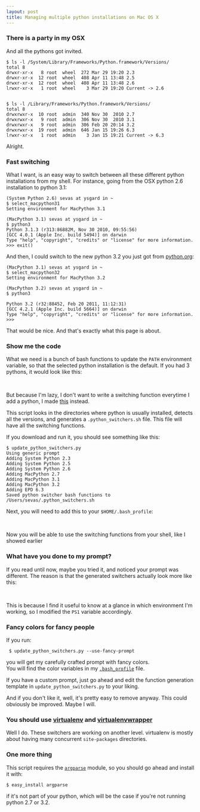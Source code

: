 ```yaml
---
layout: post
title: Managing multiple python installations on Mac OS X
---
```



### There is a party in my OSX

And all the pythons got invited.


    $ ls -l /System/Library/Frameworks/Python.framework/Versions/
    total 8
    drwxr-xr-x   8 root  wheel  272 Mar 29 19:20 2.3
    drwxr-xr-x  12 root  wheel  408 Apr 11 13:48 2.5
    drwxr-xr-x  12 root  wheel  408 Apr 11 13:48 2.6
    lrwxr-xr-x   1 root  wheel    3 Mar 29 19:20 Current -> 2.6


    $ ls -l /Library/Frameworks/Python.framework/Versions/
    total 8
    drwxrwxr-x  10 root  admin  340 Nov 30  2010 2.7
    drwxrwxr-x   9 root  admin  306 Nov 30  2010 3.1
    drwxrwxr-x   9 root  admin  306 Feb 20 20:14 3.2
    drwxrwxr-x  19 root  admin  646 Jan 15 19:26 6.3
    lrwxr-xr-x   1 root  admin    3 Jan 15 19:21 Current -> 6.3


Alright.



### Fast switching

What I want, is an easy way to switch between all these different
python installations from my shell. For instance, going from the OSX
python 2.6 installation to python 3.1:

    (System Python 2.6) sevas at ysgard in ~    
    $ select_macpython31    
    Setting environment for MacPython 3.1

    (MacPython 3.1) sevas at ysgard in ~    
    $ python3
    Python 3.1.3 (r313:86882M, Nov 30 2010, 09:55:56) 
    [GCC 4.0.1 (Apple Inc. build 5494)] on darwin
    Type "help", "copyright", "credits" or "license" for more information.
    >>> exit()
    

And then, I could switch to the new python 3.2 you just got from [python.org](http://www.python.org/download/):

    (MacPython 3.1) sevas at ysgard in ~    
    $ select_macpython32
    Setting environment for MacPython 3.2

    (MacPython 3.2) sevas at ysgard in ~    
    $ python3
    
    Python 3.2 (r32:88452, Feb 20 2011, 11:12:31) 
    [GCC 4.2.1 (Apple Inc. build 5664)] on darwin
    Type "help", "copyright", "credits" or "license" for more information.
    >>> 


That would be nice. And that's exactly what this page is about.


### Show me the code

What we need is a bunch of bash functions to update the ``PATH``
environment variable, so that the selected python installation is the
default. If you had 3 pythons, it would look like this:

<script src="https://gist.github.com/1021380.js?file=gistfile1.bash"></script>
<br/>

But because I'm lazy, I don't want to write a switching
function everytime I add a python, I made
[this](https://github.com/sevas/dotfiles/blob/0.1/scripts/update_python_switchers.py)
instead. 

This script looks in the directories where python is usually installed,
detects all the versions, and generates a ``.python_switchers.sh``
file. This file will have all the switching functions.

If you download and run it, you should see something like this:

    $ update_python_switchers.py 
    Using generic prompt
    Adding System Python 2.3
    Adding System Python 2.5
    Adding System Python 2.6
    Adding MacPython 2.7
    Adding MacPython 3.1
    Adding MacPython 3.2
    Adding EPD 6.3
    Saved python switcher bash functions to /Users/sevas/.python_switchers.sh


Next, you will need to add this to your ``$HOME/.bash_profile``:

<script src="https://gist.github.com/1021386.js?file=gistfile1.bash"></script>
<br/>

Now you will be able to use the switching functions from your shell,
like I showed earlier





### What have you done to my prompt?

If you read until now, maybe you tried it, and noticed your prompt was different.
The reason is that the generated switchers actually look more like this:

<script src="https://gist.github.com/1021391.js?file=gistfile1.bash"></script>
<br/>

This is because I find it useful to know at a glance in which environment
I'm working, so I modified the ``PS1`` variable accordingly. 



### Fancy colors for fancy people

If you run:

     $ update_python_switchers.py --use-fancy-prompt
     
you will get my carefully crafted prompt with fancy colors.  
You will find the color variables in my
[``.bash_profile``](https://github.com/sevas/dotfiles/blob/master/.bash_profile
) file. 


If you have a custom prompt, just go ahead and edit the function
generation template in ``update_python_switchers.py`` to your liking. 

And if you don't like it, well, it's pretty easy to remove anyway.
This could obviously be improved. Maybe I will.


### You should use [virtualenv](http://www.virtualenv.org/en/latest/index.html ) and [virtualenvwrapper](http://www.doughellmann.com/projects/virtualenvwrapper/ ) 


Well I do. These switchers are working on another level.
virtualenv is mostly about having many concurrent ``site-packages`` directories.



### One more thing

This script requires the [``argparse``](http://code.google.com/p/argparse/) module, so you should go
ahead and install it with:

    $ easy_install argparse
    
if it's not part of your python, which will be the case if you're not
running python 2.7 or 3.2.
